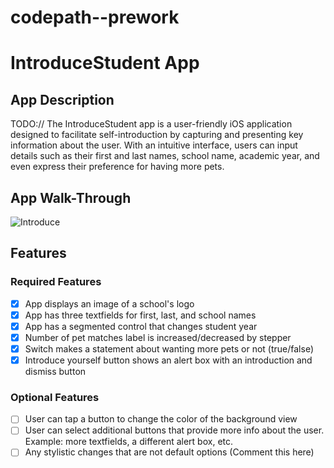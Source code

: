 # codepath--prework

# IntroduceStudent App

## App Description
TODO:// The IntroduceStudent app is a user-friendly iOS application designed to facilitate self-introduction by capturing and presenting key information about the user. With an intuitive interface, users can input details such as their first and last names, school name, academic year, and even express their preference for having more pets.

## App Walk-Through
![Introduce ](https://github.com/NawalPandit/codepath--prework/assets/150951774/24eff3df-cf54-4f82-8ab4-97010edffe9a)


## Features

### Required Features
- [x] App displays an image of a school's logo
- [x] App has three textfields for first, last, and school names
- [x] App has a segmented control that changes student year
- [x] Number of pet matches label is increased/decreased by stepper
- [x] Switch makes a statement about wanting more pets or not (true/false)
- [x] Introduce yourself button shows an alert box with an introduction and dismiss button

### Optional Features
- [ ] User can tap a button to change the color of the background view
- [ ] User can select additional buttons that provide more info about the user. Example: more textfields, a different alert box, etc.
- [ ] Any stylistic changes that are not default options (Comment this here)
